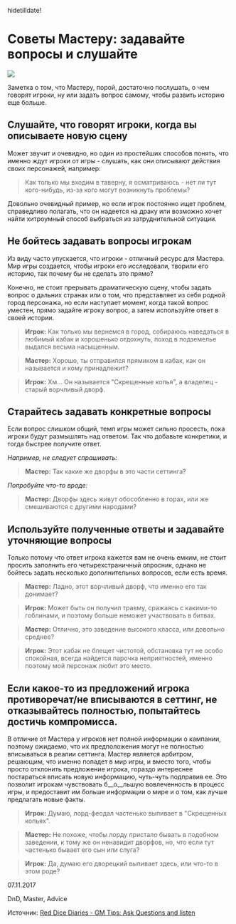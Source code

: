 hidetilldate!

# Советы Мастеру: задавайте вопросы и слушайте

![](archive/img/articles/DM_tips_Ask_and_Listen.jpg)

Заметка о том, что Мастеру, порой, достаточно послушать, о чем говорят игроки, ну или задать вопрос самому, чтобы развить историю еще больше.

## Слушайте, что говорят игроки, когда вы описываете новую сцену

Может звучит и очевидно, но один из простейших способов понять, что именно ждут игроки от игры - слушать, как они описывают действия своих персонажей, например:

> Как только мы входим в таверну, я осматриваюсь - нет ли тут кого-нибудь, из-за кого могут возникнуть проблемы?

Довольно очевидный пример, но если игрок постоянно ищет проблем, справедливо полагать, что он надеется на драку или возможно хочет найти хитроумный способ выбраться из затруднительной ситуации.

## Не бойтесь задавать вопросы игрокам

Из виду часто упускается, что игроки - отличный ресурс для Мастера. Мир игры создается, чтобы игроки его исследовали, творили его историю, так почему бы не сделать это прямо?

Конечно, не стоит прерывать драматическую сцену, чтобы задать вопрос о дальних странах или о том, что представляет из себя родной город персонажа, но если наступает момент, когда такой вопрос уместен, прямо задайте игроку вопрос, а затем используйте ответ в своей истории.

> __Игрок:__ Как только мы вернемся в город,  собираюсь наведаться в любимый кабак и хорошенько отдохнуть, поход в подземелье выдался весьма насыщенным.  

> __Мастер:__ Хорошо, ты отправился прямиком в кабак, как он называется и кому принадлежит?  

> __Игрок:__ Хм... Он называется "Скрещенные копья", а владелец - старый ворчливый дворф.  

## Старайтесь задавать конкретные вопросы
Если вопрос слишком общий, темп игры может сильно просесть, пока игроки будут размышлять над ответом. Так что добавьте конкретики, и тогда быстрее получите ответ.

_Например, не следует спрашивать:_  
>  __Мастер:__ Так какие же дворфы в это части сеттинга?

_Попробуйте что-то вроде:_  
>  __Мастер:__ Дворфы здесь живут обособленно в горах, или же смешиваются с другими народами?

## Используйте полученные ответы и задавайте уточняющие вопросы

Только потому что ответ игрока кажется вам не очень емким, не стоит просить заполнить его четырехстраничный опросник, однако не бойтесь задать несколько дополнительных вопросов, если есть время.

>  __Мастер:__ Ладно, этот ворчливый дворф, что именно его так донимает?  

>  __Игрок:__ Может быть он получил травму, сражаясь с какими-то гоблинами, и поэтому больше неможет участвовать в битвах.  

>  __Мастер:__ Отлично, это заведение высокого класса, или довольно среднее?  

>  __Игрок:__ Этот кабак не блещет чистотой, обстановка тут не особо спокойная, всегда найдется парочка неприятностей, именно поэтому мой персонаж любит это место.

## Если какое-то из предложений игрока противоречат/не вписываются в сеттинг, не отказывайтесь полностью, попытайтесь достичь компромисса.

В отличие от Мастера у игроков нет полной информации о кампании, поэтому ожидаемо, что их предположения могут не полностью вписываться в реалии сеттинга. Мастер является арбитром, решающим, что именно попадет в мир игры, и вместо того, чтобы просто отклонить предложение игрока, гораздо интереснее постараться вписать новую информацию, чуть-чуть подправив ее. Это позволит игрокам чувствовать б__о__льшую вовлеченность в процесс игры, и предоставит им больше информации о мире и о том, как лучше предлагать новые факты.

>  __Игрок:__ Думаю, лорд-феодал частенько выпивает в "Скрещенных копьях".  

>  __Мастер:__ Не похоже, чтобы лорду пристало бывать в подобном заведении, к тому же он ненавидит дворфов, но, что если тут частенько бывает его сын или слуга? 
 
>  __Игрок:__ Да, думаю его дворецкий выпивает здесь, или что-то в этом роде?


<p class='date noRedString'>07.11.2017</p>
<p class='hashtags'>DnD, Master, Advice</p>
<p class='noRedString'>Источник: <a href='http://reddicediaries.com/gm-tips/gm-tips-ask-questions-and-listen/'>Red Dice Diaries - GM Tips: Ask Questions and listen</a></p>
